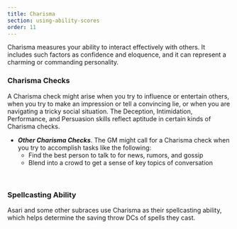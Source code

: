 ```yaml
---
title: Charisma
section: using-ability-scores
order: 11
---
```

Charisma measures your ability to interact effectively with others. It includes such factors as confidence and eloquence,
and it can represent a charming or commanding personality.

### Charisma Checks

A Charisma check might arise when you try to influence or entertain others, when you try to make an impression or
tell a convincing lie, or when you are navigating a tricky social situation. The Deception, Intimidation, Performance,
and Persuasion skills reflect aptitude in certain kinds of Charisma checks.

<skill-list abilityLimit="Charisma"></skill-list>
- __*Other Charisma Checks*__. The GM might call for a Charisma check when you try to accomplish tasks like the following:
  - Find the best person to talk to for news, rumors, and gossip
  - Blend into a crowd to get a sense of key topics of conversation

&nbsp;

### Spellcasting Ability
Asari and some other subraces use Charisma as their spellcasting ability, which helps determine the saving
throw DCs of spells they cast.

<me-source-reference pages="82-83"></me-source-reference>
